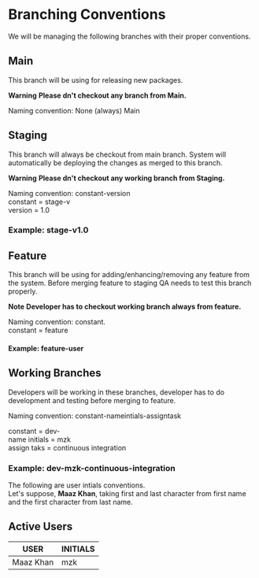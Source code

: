 # Branching Conventions 

We will be managing the following branches with their proper conventions.

## Main 
This branch will be using for releasing new packages.

**Warning**
**Please dn't checkout any branch from Main.**

Naming convention: None (always) Main

## Staging 
This branch will always be checkout from main branch. 
System will automatically be deploying the changes as merged to this branch.
 
**Warning** 
**Please dn't checkout any working branch from Staging.**

Naming convention: constant-version <br/>
constant = stage-v <br/>
version  = 1.0 <br/>

### Example: stage-v1.0

## Feature 
This branch will be using for adding/enhancing/removing any feature from the system. 
Before merging feature to staging QA needs to test this branch properly.

**Note**
**Developer has to checkout working branch always from feature.**

Naming convention: constant. <br/>
constant = feature <br/>

#### Example: feature-user 

## Working Branches 
Developers will be working in these branches, developer has to do development and testing before merging to feature.

Naming convention: constant-nameintials-assigntask <br/>

constant		= dev- <br/>
name initials	= mzk <br/>
assign taks		= continuous integration <br/>

### Example: dev-mzk-continuous-integration

The following are user intials conventions.<br/>
Let's suppose, **Maaz Khan**, taking first and last character from first name and the first character from last name.

## Active Users 
|	     USER		 | INITIALS |
|--------------------|----------|
|Maaz Khan           | mzk      |
